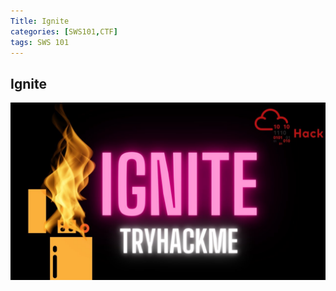 ```yaml
---
Title: Ignite
categories: [SWS101,CTF]
tags: SWS 101
---
```


## Ignite 

![alt text](../Image/CTF/ignite/ignite.jpeg)


